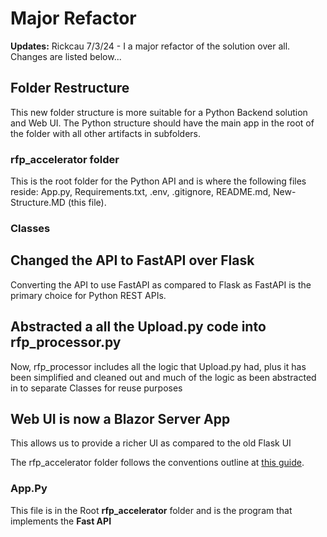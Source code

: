# Major Refactor
**Updates:** Rickcau 7/3/24 - I a major refactor of the solution over all.  Changes are listed below...

## Folder Restructure 
This new folder structure is more suitable for a Python Backend solution and Web UI.  The Python structure should have the main app in the root of the folder with all other artifacts in subfolders. 

### rfp_accelerator folder
This is the root folder for the Python API and is where the following files reside: App.py, Requirements.txt, .env, .gitignore, README.md, New-Structure.MD (this file).

### Classes    

## Changed the API to FastAPI over Flask
Converting the API to use FastAPI as compared to Flask as FastAPI is the primary choice for Python REST APIs.

## Abstracted a all the Upload.py code into rfp_processor.py
Now, rfp_processor includes all the logic that Upload.py had, plus it has been simplified and cleaned out and much of the logic as been abstracted in to separate Classes for reuse purposes

## Web UI is now a Blazor Server App
This allows us to provide a richer UI as compared to the old Flask UI

The rfp_accelerator folder follows the conventions outline at [this guide](https://climbtheladder.com/10-python-folder-structure-best-practices/#:~:text=10%20Python%20Folder%20Structure%20Best%20Practices%201%201.,the%20PEP%208%20style%20guide%20...%20More%20items).

### App.Py
This file is in the Root **rfp_accelerator** folder and is the program that implements the **Fast API**

